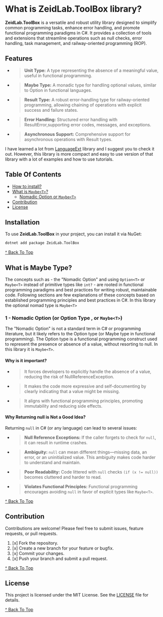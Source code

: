 ﻿# What is ZeidLab.ToolBox library?

**ZeidLab.ToolBox** is a versatile and robust utility library designed to simplify common programming tasks, enhance
error handling, and promote functional programming paradigms in C#. It provides a collection of tools and extensions
that streamline operations such as null checks, error handling, task management, and railway-oriented programming (ROP).

## Features

* > **Unit Type:** A type representing the absence of a meaningful value, useful in functional programming.

* > **Maybe Type:** A monadic type for handling optional values, similar to Option in functional languages.

* > **Result Type:** A robust error-handling type for railway-oriented programming, allowing chaining of operations with explicit success and failure states.

* > **Error Handling:** Structured error handling with ResultError,supporting error codes, messages, and exceptions.

* > **Asynchronous Support:** Comprehensive support for asynchronous operations with Result types.

I have learned a lot from [LanguageExt](https://github.com/louthy/language-ext) library and I suggest you to check it out. However, this library is more compact and easy to use version of that library with a lot of examples and how to use tutorials.

## Table Of Contents

[TableOfContents]:#table-of-contents

- [How to install?](#installation)
- [What is `Maybe<T>`?](#what-is-maybe-type)
  - [Nomadic Option or `Maybe<T>`](#1---nomadic-option-or-option-type--or-maybet)
- [Contribution](#contribution)
- [License](#license)



## Installation
To use **ZeidLab.ToolBox** in your project, you can install it via NuGet:

```bash
dotnet add package ZeidLab.ToolBox
```

[^ Back To Top][TableOfContents]

## What is Maybe Type?

The concepts such as - the "Nomadic Option"  and using `Option<T>` or `Maybe<T>` instead of primitive types like `int?` - are rooted in functional programming paradigms and best practices for writing robust, maintainable code. Following sections are few explanations of these concepts based on established programming principles and best practices in C#. In this library the optional nomad type is `Maybe<T>`
### 1 - Nomadic Option (or Option Type , or `Maybe<T>`)

The "Nomadic Option" is not a standard term in C# or programming literature, but it likely refers to the Option type (or Maybe type in functional programming). The Option type is a functional programming construct used to represent the presence or absence of a value, without resorting to null. In this library it is `Maybe<T>`.

#### Why is it important?

* > It forces developers to explicitly handle the absence of a value, reducing the risk of NullReferenceException.
* > It makes the code more expressive and self-documenting by clearly indicating that a value might be missing.
* > It aligns with functional programming principles, promoting immutability and reducing side effects.

#### Why Returning null is Not a Good Idea?
Returning `null` in C# (or any language) can lead to several issues:
* > **Null Reference Exceptions:** If the caller forgets to check for `null`, it can result in runtime crashes.

* > **Ambiguity:** `null` can mean different things—missing data, an error, or an uninitialized value. This ambiguity makes code harder to understand and maintain.

* > **Poor Readability:** Code littered with `null` checks `(if (x != null))` becomes cluttered and harder to read.

* > **Violates Functional Principles:** Functional programming encourages avoiding `null` in favor of explicit types like `Maybe<T>`.

[^ Back To Top][TableOfContents]

## Contribution
Contributions are welcome! Please feel free to submit issues, feature requests, or pull requests.

1. [x] Fork the repository.
2. [x] Create a new branch for your feature or bugfix.
3. [x] Commit your changes.
4. [x] Push your branch and submit a pull request.

[^ Back To Top][TableOfContents]

## License
This project is licensed under the MIT License. See the [LICENSE](./LICENSE.txt) file for details.

[^ Back To Top][TableOfContents]